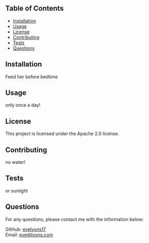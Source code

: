 
## Table of Contents
- [Installation](#installation)
- [Usage](#usage)
- [License](#license)
- [Contributing](#contributing)
- [Tests](#tests)
- [Questions](#questions)

## Installation
Feed her before bedtime

## Usage
only once a day!

## License
This project is licensed under the Apache 2.0 license.

## Contributing
no water!

## Tests
or sunlight

## Questions
For any questions, please contact me with the information below:

GitHub: [evelyons17](https://github.com/evelyons17)  
Email: eve@lyons.com
  
